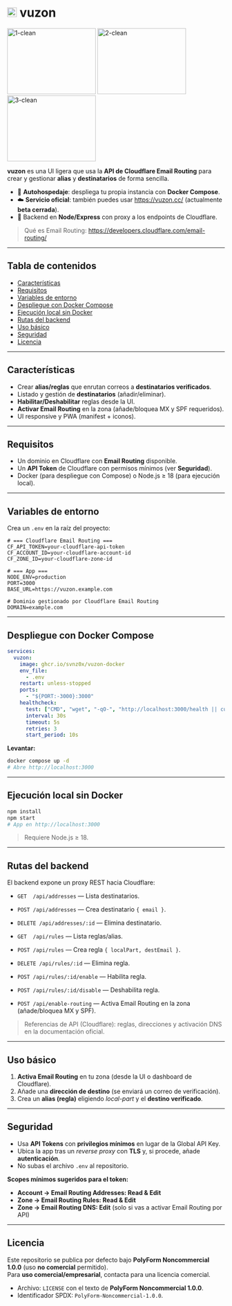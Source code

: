 # <img width="22" height="22" alt="maskable-192" src="https://github.com/user-attachments/assets/5a806de1-f7a2-4f56-863c-91a5b6e1b89a" /> vuzon

<img width="205" height="152" alt="1-clean" src="https://github.com/user-attachments/assets/16fff53a-075e-4316-85ae-6ef7cf0fc0f3" />

<img width="205" height="152" alt="2-clean" src="https://github.com/user-attachments/assets/3ce48068-8db5-47a2-87cb-83791ca2d5bc" />

<img width="205" height="152" alt="3-clean" src="https://github.com/user-attachments/assets/2576cc6e-f137-4436-9a4a-0857329d9ee7" />


**vuzon** es una UI ligera que usa la **API de Cloudflare Email Routing** para crear y gestionar **alias** y **destinatarios** de forma sencilla.

- 🚀 **Autohospedaje**: despliega tu propia instancia con **Docker Compose**.
- ☁️ **Servicio oficial**: también puedes usar https://vuzon.cc/ (actualmente **beta cerrada**).
- 🧩 Backend en **Node/Express** con proxy a los endpoints de Cloudflare.

> Qué es Email Routing: https://developers.cloudflare.com/email-routing/

---

## Tabla de contenidos
- [Características](#características)
- [Requisitos](#requisitos)
- [Variables de entorno](#variables-de-entorno)
- [Despliegue con Docker Compose](#despliegue-con-docker-compose)
- [Ejecución local sin Docker](#ejecución-local-sin-docker)
- [Rutas del backend](#rutas-del-backend)
- [Uso básico](#uso-básico)
- [Seguridad](#seguridad)
- [Licencia](#licencia)

---

## Características
- Crear **alias/reglas** que enrutan correos a **destinatarios verificados**.
- Listado y gestión de **destinatarios** (añadir/eliminar).
- **Habilitar/Deshabilitar** reglas desde la UI.
- **Activar Email Routing** en la zona (añade/bloquea MX y SPF requeridos).
- UI responsive y PWA (manifest + iconos).

---

## Requisitos
- Un dominio en Cloudflare con **Email Routing** disponible.
- Un **API Token** de Cloudflare con permisos mínimos (ver **Seguridad**).
- Docker (para despliegue con Compose) o Node.js ≥ 18 (para ejecución local).

---

## Variables de entorno

Crea un `.env` en la raíz del proyecto:

```env
# === Cloudflare Email Routing ===
CF_API_TOKEN=your-cloudflare-api-token
CF_ACCOUNT_ID=your-cloudflare-account-id
CF_ZONE_ID=your-cloudflare-zone-id

# === App ===
NODE_ENV=production
PORT=3000
BASE_URL=https://vuzon.example.com

# Dominio gestionado por Cloudflare Email Routing
DOMAIN=example.com
```

---

## Despliegue con Docker Compose


```yaml
services:
  vuzon:
    image: ghcr.io/svnz0x/vuzon-docker
    env_file:
      - .env
    restart: unless-stopped
    ports:
      - "${PORT:-3000}:3000"
    healthcheck:
      test: ["CMD", "wget", "-qO-", "http://localhost:3000/health || curl -fsS http://localhost:3000/health"]
      interval: 30s
      timeout: 5s
      retries: 3
      start_period: 10s
```


**Levantar:**

```bash
docker compose up -d
# Abre http://localhost:3000
```

---

## Ejecución local sin Docker

```bash
npm install
npm start
# App en http://localhost:3000
```

> Requiere Node.js ≥ 18.

---

## Rutas del backend

El backend expone un proxy REST hacia Cloudflare:

- `GET  /api/addresses` — Lista destinatarios.
- `POST /api/addresses` — Crea destinatario `{ email }`.
- `DELETE /api/addresses/:id` — Elimina destinatario.

- `GET  /api/rules` — Lista reglas/alias.
- `POST /api/rules` — Crea regla `{ localPart, destEmail }`.
- `DELETE /api/rules/:id` — Elimina regla.
- `POST /api/rules/:id/enable` — Habilita regla.
- `POST /api/rules/:id/disable` — Deshabilita regla.

- `POST /api/enable-routing` — Activa Email Routing en la zona (añade/bloquea MX y SPF).

> Referencias de API (Cloudflare): reglas, direcciones y activación DNS en la documentación oficial.

---

## Uso básico

1. **Activa Email Routing** en tu zona (desde la UI o dashboard de Cloudflare).  
2. Añade una **dirección de destino** (se enviará un correo de verificación).  
3. Crea un **alias (regla)** eligiendo *local-part* y el **destino verificado**.

---

## Seguridad

- Usa **API Tokens** con **privilegios mínimos** en lugar de la Global API Key.
- Ubica la app tras un *reverse proxy* con **TLS** y, si procede, añade **autenticación**.
- No subas el archivo `.env` al repositorio.

**Scopes mínimos sugeridos para el token:**
- **Account → Email Routing Addresses: Read & Edit**
- **Zone → Email Routing Rules: Read & Edit**
- **Zone → Email Routing DNS: Edit** (solo si vas a activar Email Routing por API)

---

## Licencia

Este repositorio se publica por defecto bajo **PolyForm Noncommercial 1.0.0** (uso **no comercial** permitido).  
Para **uso comercial/empresarial**, contacta para una licencia comercial.

- Archivo: `LICENSE` con el texto de **PolyForm Noncommercial 1.0.0**.  
- Identificador SPDX: `PolyForm-Noncommercial-1.0.0`.
